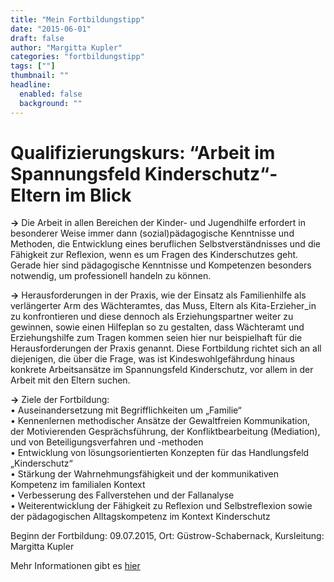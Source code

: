 ```yaml
---
title: "Mein Fortbildungstipp"
date: "2015-06-01"
draft: false
author: "Margitta Kupler"
categories: "fortbildungstipp"
tags: [""]
thumbnail: ""
headline:
  enabled: false
  background: ""
---
```


# Qualifizierungskurs: “Arbeit im Spannungsfeld Kinderschutz“- Eltern im Blick

**→** Die Arbeit in allen Bereichen der Kinder- und Jugendhilfe erfordert in
besonderer Weise immer dann (sozial)pädagogische Kenntnisse und Methoden, die
Entwicklung eines beruflichen Selbstverständnisses und die Fähigkeit zur
Reflexion, wenn es um Fragen des Kinderschutzes geht. Gerade hier sind
pädagogische Kenntnisse und Kompetenzen besonders notwendig, um professionell
handeln zu können.

<!--more-->

**→** Herausforderungen in der Praxis, wie der Einsatz als Familienhilfe als
verlängerter Arm des Wächteramtes, das Muss, Eltern als Kita-Erzieher_in zu
konfrontieren und diese dennoch als Erziehungspartner weiter zu gewinnen,
sowie einen Hilfeplan so zu gestalten, dass Wächteramt und Erziehungshilfe zum
Tragen kommen seien hier nur beispielhaft für die Herausforderungen der Praxis
genannt. Diese Fortbildung richtet sich an all diejenigen, die über die Frage,
was ist Kindeswohlgefährdung hinaus konkrete Arbeitsansätze im Spannungsfeld
Kinderschutz, vor allem in der Arbeit mit den Eltern suchen.

**→** Ziele der Fortbildung:  
• Auseinandersetzung mit Begrifflichkeiten um „Familie“  
• Kennenlernen methodischer Ansätze der Gewaltfreien Kommunikation, der
Motivierenden Gesprächsführung, der Konfliktbearbeitung (Mediation), und von
Beteiligungsverfahren und -methoden  
• Entwicklung von lösungsorientierten Konzepten für das Handlungsfeld
„Kinderschutz“  
• Stärkung der Wahrnehmungsfähigkeit und der kommunikativen Kompetenz im
familialen Kontext  
• Verbesserung des Fallverstehen und der Fallanalyse  
• Weiterentwicklung der Fähigkeit zu Reflexion und Selbstreflexion sowie der
pädagogischen Alltagskompetenz im Kontext Kinderschutz

Beginn der Fortbildung: 09.07.2015, Ort: Güstrow-Schabernack, Kursleitung:
Margitta Kupler

Mehr Informationen gibt es [hier](http://www.schabernack-guestrow.de/article/articleview/1752/1/541/ "Kinderschutz")
